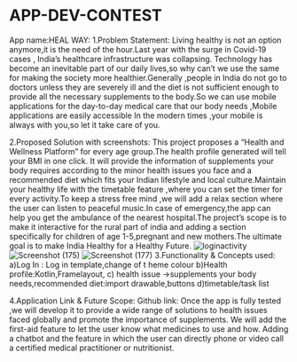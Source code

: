 # APP-DEV-CONTEST
App name:HEAL WAY:
1.Problem Statement:
Living healthy is not an option anymore,it is the need of the hour.Last year with the surge in Covid-19 cases , India’s healthcare infrastructure was collapsing. Technology has become an inevitable part of our daily lives,so why can’t we use the same for making the society more healthier.Generally ,people in India do not go to doctors unless they are severely ill and the diet is not sufficient enough to provide all the necessary supplements to the body.So we can use mobile applications for the day-to-day medical care that our body needs ,Mobile applications are easily accessible  In the modern times ,your mobile is always with you,so let it take care of you. 


2.Proposed Solution with screenshots:
This project proposes a “Health and Wellness Platform” for every age group.The health profile generated will tell your BMI in one click. It will provide the information of supplements your body requires  according to the minor health issues you face and a recommended diet which fits your Indian lifestyle and local culture.Maintain your healthy life with the timetable feature ,where you can set the timer for every activity.To keep a stress free mind ,we will add a relax section where the user can listen to peaceful music.In case of emergency,the app can help you get the ambulance of the nearest hospital.The project’s scope is to make it interactive for the rural part of india and adding a section specifically for children of age 1-5,pregnant and new mothers.The ultimate goal is to make India Healthy for a Healthy Future.
![loginactivity](https://user-images.githubusercontent.com/63710982/148808356-3ed57c52-a4b3-4fe8-b5a8-6c90bcc89e61.jpeg)
![Screenshot (175)](https://user-images.githubusercontent.com/63710982/148819674-df73fc74-f4db-4071-8b99-201bfb640e3c.png)
![Screenshot (177)](https://user-images.githubusercontent.com/63710982/148820050-0eaa1165-dffe-4841-8117-8620c662c7ca.png)
3.Functionality & Concepts used:
a)Log In : Log in template,change of t
heme colour
b)Health profile:Kotlin,Framelayout,
c) health issue ->supplements your body needs,recommended diet:import drawable,buttons
d)timetable/task list







4.Application Link & Future Scope:
Github link:
Once the app is fully tested ,we will develop it to provide a wide range of solutions to health issues faced globally and promote the importance of supplements. We will add the first-aid feature to let the user know what medicines to use and how. Adding a chatbot and the feature in which the user can directly phone or video call a certified medical practitioner or  nutritionist.



